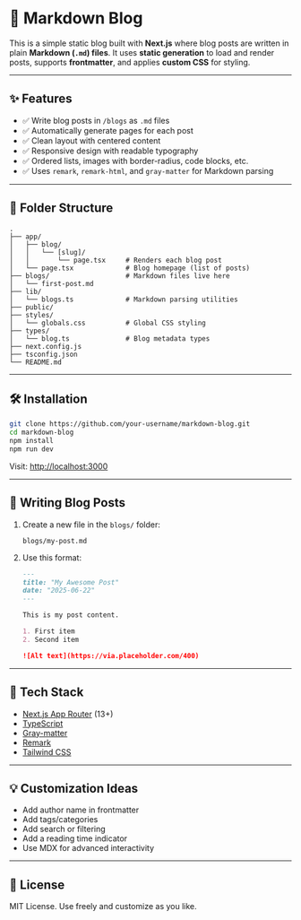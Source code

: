# 📝 Markdown Blog

This is a simple static blog built with **Next.js** where blog posts are written in plain **Markdown (`.md`) files**. It uses **static generation** to load and render posts, supports **frontmatter**, and applies **custom CSS** for styling.

---

## ✨ Features

- ✅ Write blog posts in `/blogs` as `.md` files
- ✅ Automatically generate pages for each post
- ✅ Clean layout with centered content
- ✅ Responsive design with readable typography
- ✅ Ordered lists, images with border-radius, code blocks, etc.
- ✅ Uses `remark`, `remark-html`, and `gray-matter` for Markdown parsing

---

## 📁 Folder Structure

```
.
├── app/
│   ├── blog/
│   │   └── [slug]/
│   │       └── page.tsx     # Renders each blog post
│   └── page.tsx             # Blog homepage (list of posts)
├── blogs/                   # Markdown files live here
│   └── first-post.md
├── lib/
│   └── blogs.ts             # Markdown parsing utilities
├── public/
├── styles/
│   └── globals.css          # Global CSS styling
├── types/
│   └── blog.ts              # Blog metadata types
├── next.config.js
├── tsconfig.json
└── README.md
```

---

## 🛠 Installation

```bash
git clone https://github.com/your-username/markdown-blog.git
cd markdown-blog
npm install
npm run dev
```

Visit: [http://localhost:3000](http://localhost:3000)

---

## 🧠 Writing Blog Posts

1. Create a new file in the `blogs/` folder:
   ```
   blogs/my-post.md
   ```

2. Use this format:

   ```markdown
   ---
   title: "My Awesome Post"
   date: "2025-06-22"
   ---

   This is my post content.

   1. First item
   2. Second item

   ![Alt text](https://via.placeholder.com/400)
   ```

---

## 🧩 Tech Stack

- [Next.js App Router](https://nextjs.org/docs/app) (13+)
- [TypeScript](https://www.typescriptlang.org/)
- [Gray-matter](https://github.com/jonschlinkert/gray-matter)
- [Remark](https://github.com/remarkjs/remark)
- [Tailwind CSS](https://tailwindcss.com/)

---

## 💡 Customization Ideas

- Add author name in frontmatter
- Add tags/categories
- Add search or filtering
- Add a reading time indicator
- Use MDX for advanced interactivity

---

## 📄 License

MIT License. Use freely and customize as you like.